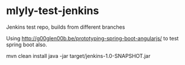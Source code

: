 # mlyly-test-jenkins
Jenkins test repo, builds from different branches

Using http://g00glen00b.be/prototyping-spring-boot-angularjs/ to test spring boot also.


 mvn clean install
 java -jar target/jenkins-1.0-SNAPSHOT.jar

